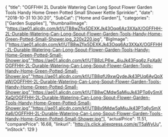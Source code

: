 {
	"title": "OGFFHH 2L Durable Watering Can Long Spout Flower Garden Tools Handy Home Green Potted Small Shower Kettle Sprinkler",
	"date": "2018-10-31 10:30:20",
	"SubCat": ["Home and Garden"],
	"categories": ["Garden Supplies"],
	"thumbnailImage": "https://ae01.alicdn.com/kf/UTB8wZfjx5DEXKJk43Oqq6Az3XXaX/OGFFHH-2L-Durable-Watering-Can-Long-Spout-Flower-Garden-Tools-Handy-Home-Green-Potted-Small-Shower.jpg_220x220.jpg",
	"BigImage": ["https://ae01.alicdn.com/kf/UTB8wZfjx5DEXKJk43Oqq6Az3XXaX/OGFFHH-2L-Durable-Watering-Can-Long-Spout-Flower-Garden-Tools-Handy-Home-Green-Potted-Small-Shower.jpg","https://ae01.alicdn.com/kf/UTB8zLP6w._4iuJk43Fqq6z.FpXa9/OGFFHH-2L-Durable-Watering-Can-Long-Spout-Flower-Garden-Tools-Handy-Home-Green-Potted-Small-Shower.jpg","https://ae01.alicdn.com/kf/UTB8qfU9xwQydeJk43PUq6AyQpXaW/OGFFHH-2L-Durable-Watering-Can-Long-Spout-Flower-Garden-Tools-Handy-Home-Green-Potted-Small-Shower.jpg","https://ae01.alicdn.com/kf/UTB8wCMdw5aMiuJk43PTq6ySmXXaQ/OGFFHH-2L-Durable-Watering-Can-Long-Spout-Flower-Garden-Tools-Handy-Home-Green-Potted-Small-Shower.jpg","https://ae01.alicdn.com/kf/UTB8x9Mdw5aMiuJk43PTq6ySmXXa6/OGFFHH-2L-Durable-Watering-Can-Long-Spout-Flower-Garden-Tools-Handy-Home-Green-Potted-Small-Shower.jpg"],
	"actualPrice": 11.51,
	"comparePrice": 16.68,
	"linkurl": "http://s.click.aliexpress.com/e/T5aWyUu",
	"inStock": 129
}
